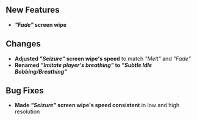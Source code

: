 ## New Features

- **_"Fade"_ screen wipe**

## Changes

- **Adjusted _"Seizure"_ screen wipe's speed** to match _"Melt"_ and _"Fade"_
- **Renamed _"Imitate player's breathing"_ to _"Subtle Idle Bobbing/Breathing"_**

## Bug Fixes

- **Made _"Seizure"_ screen wipe's speed consistent** in low and high resolution
